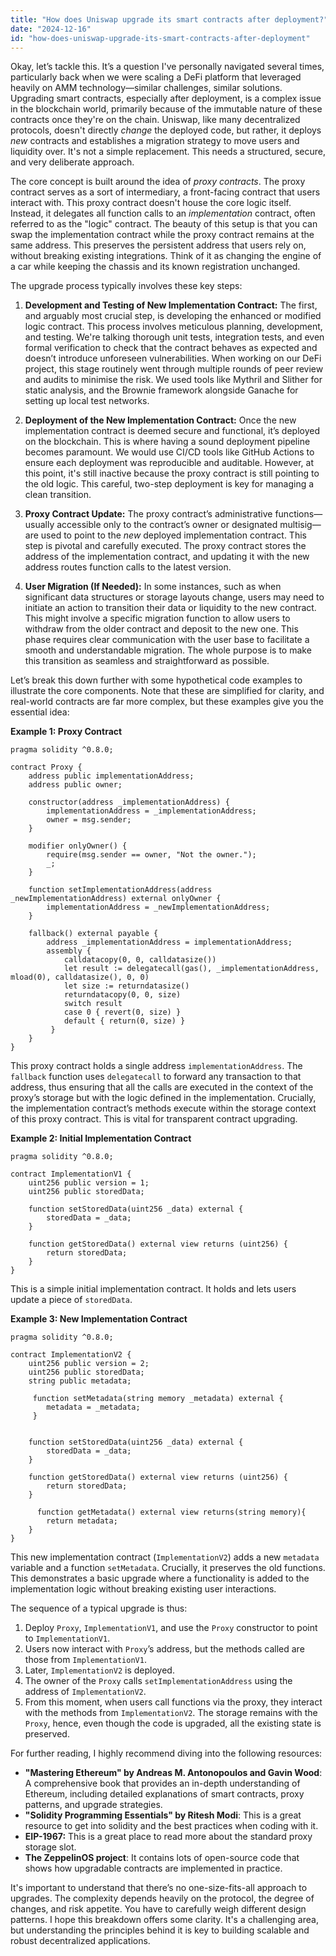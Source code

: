 ```yaml
---
title: "How does Uniswap upgrade its smart contracts after deployment?"
date: "2024-12-16"
id: "how-does-uniswap-upgrade-its-smart-contracts-after-deployment"
---
```


Okay, let’s tackle this. It’s a question I've personally navigated several times, particularly back when we were scaling a DeFi platform that leveraged heavily on AMM technology—similar challenges, similar solutions. Upgrading smart contracts, especially after deployment, is a complex issue in the blockchain world, primarily because of the immutable nature of these contracts once they're on the chain. Uniswap, like many decentralized protocols, doesn't directly *change* the deployed code, but rather, it deploys *new* contracts and establishes a migration strategy to move users and liquidity over. It's not a simple replacement. This needs a structured, secure, and very deliberate approach.

The core concept is built around the idea of *proxy contracts*. The proxy contract serves as a sort of intermediary, a front-facing contract that users interact with. This proxy contract doesn't house the core logic itself. Instead, it delegates all function calls to an *implementation* contract, often referred to as the "logic" contract. The beauty of this setup is that you can swap the implementation contract while the proxy contract remains at the same address. This preserves the persistent address that users rely on, without breaking existing integrations. Think of it as changing the engine of a car while keeping the chassis and its known registration unchanged.

The upgrade process typically involves these key steps:

1. **Development and Testing of New Implementation Contract:** The first, and arguably most crucial step, is developing the enhanced or modified logic contract. This process involves meticulous planning, development, and testing. We're talking thorough unit tests, integration tests, and even formal verification to check that the contract behaves as expected and doesn’t introduce unforeseen vulnerabilities. When working on our DeFi project, this stage routinely went through multiple rounds of peer review and audits to minimise the risk. We used tools like Mythril and Slither for static analysis, and the Brownie framework alongside Ganache for setting up local test networks.

2. **Deployment of the New Implementation Contract:** Once the new implementation contract is deemed secure and functional, it’s deployed on the blockchain. This is where having a sound deployment pipeline becomes paramount. We would use CI/CD tools like GitHub Actions to ensure each deployment was reproducible and auditable. However, at this point, it's still inactive because the proxy contract is still pointing to the old logic. This careful, two-step deployment is key for managing a clean transition.

3. **Proxy Contract Update:** The proxy contract’s administrative functions—usually accessible only to the contract’s owner or designated multisig—are used to point to the *new* deployed implementation contract. This step is pivotal and carefully executed. The proxy contract stores the address of the implementation contract, and updating it with the new address routes function calls to the latest version.

4. **User Migration (If Needed):** In some instances, such as when significant data structures or storage layouts change, users may need to initiate an action to transition their data or liquidity to the new contract. This might involve a specific migration function to allow users to withdraw from the older contract and deposit to the new one. This phase requires clear communication with the user base to facilitate a smooth and understandable migration. The whole purpose is to make this transition as seamless and straightforward as possible.

Let’s break this down further with some hypothetical code examples to illustrate the core components. Note that these are simplified for clarity, and real-world contracts are far more complex, but these examples give you the essential idea:

**Example 1: Proxy Contract**

```solidity
pragma solidity ^0.8.0;

contract Proxy {
    address public implementationAddress;
    address public owner;

    constructor(address _implementationAddress) {
        implementationAddress = _implementationAddress;
        owner = msg.sender;
    }

    modifier onlyOwner() {
        require(msg.sender == owner, "Not the owner.");
        _;
    }

    function setImplementationAddress(address _newImplementationAddress) external onlyOwner {
        implementationAddress = _newImplementationAddress;
    }

    fallback() external payable {
        address _implementationAddress = implementationAddress;
        assembly {
            calldatacopy(0, 0, calldatasize())
            let result := delegatecall(gas(), _implementationAddress, mload(0), calldatasize(), 0, 0)
            let size := returndatasize()
            returndatacopy(0, 0, size)
            switch result
            case 0 { revert(0, size) }
            default { return(0, size) }
         }
    }
}
```

This proxy contract holds a single address `implementationAddress`. The `fallback` function uses `delegatecall` to forward any transaction to that address, thus ensuring that all the calls are executed in the context of the proxy’s storage but with the logic defined in the implementation. Crucially, the implementation contract’s methods execute within the storage context of this proxy contract. This is vital for transparent contract upgrading.

**Example 2: Initial Implementation Contract**

```solidity
pragma solidity ^0.8.0;

contract ImplementationV1 {
    uint256 public version = 1;
    uint256 public storedData;

    function setStoredData(uint256 _data) external {
        storedData = _data;
    }

    function getStoredData() external view returns (uint256) {
        return storedData;
    }
}
```

This is a simple initial implementation contract. It holds and lets users update a piece of `storedData`.

**Example 3: New Implementation Contract**

```solidity
pragma solidity ^0.8.0;

contract ImplementationV2 {
    uint256 public version = 2;
    uint256 public storedData;
    string public metadata;

     function setMetadata(string memory _metadata) external {
        metadata = _metadata;
     }


    function setStoredData(uint256 _data) external {
        storedData = _data;
    }

    function getStoredData() external view returns (uint256) {
        return storedData;
    }

      function getMetadata() external view returns(string memory){
        return metadata;
    }
}
```

This new implementation contract (`ImplementationV2`) adds a new `metadata` variable and a function `setMetadata`. Crucially, it preserves the old functions. This demonstrates a basic upgrade where a functionality is added to the implementation logic without breaking existing user interactions.

The sequence of a typical upgrade is thus:

1. Deploy `Proxy`, `ImplementationV1`, and use the `Proxy` constructor to point to `ImplementationV1`.
2. Users now interact with `Proxy`’s address, but the methods called are those from `ImplementationV1`.
3. Later, `ImplementationV2` is deployed.
4. The owner of the `Proxy` calls `setImplementationAddress` using the address of `ImplementationV2`.
5. From this moment, when users call functions via the proxy, they interact with the methods from `ImplementationV2`. The storage remains with the `Proxy`, hence, even though the code is upgraded, all the existing state is preserved.

For further reading, I highly recommend diving into the following resources:

*   **"Mastering Ethereum" by Andreas M. Antonopoulos and Gavin Wood**: A comprehensive book that provides an in-depth understanding of Ethereum, including detailed explanations of smart contracts, proxy patterns, and upgrade strategies.
*   **"Solidity Programming Essentials" by Ritesh Modi**: This is a great resource to get into solidity and the best practices when coding with it.
*   **EIP-1967:** This is a great place to read more about the standard proxy storage slot.
*   **The ZeppelinOS project**: It contains lots of open-source code that shows how upgradable contracts are implemented in practice.

It's important to understand that there’s no one-size-fits-all approach to upgrades. The complexity depends heavily on the protocol, the degree of changes, and risk appetite. You have to carefully weigh different design patterns. I hope this breakdown offers some clarity. It's a challenging area, but understanding the principles behind it is key to building scalable and robust decentralized applications.
